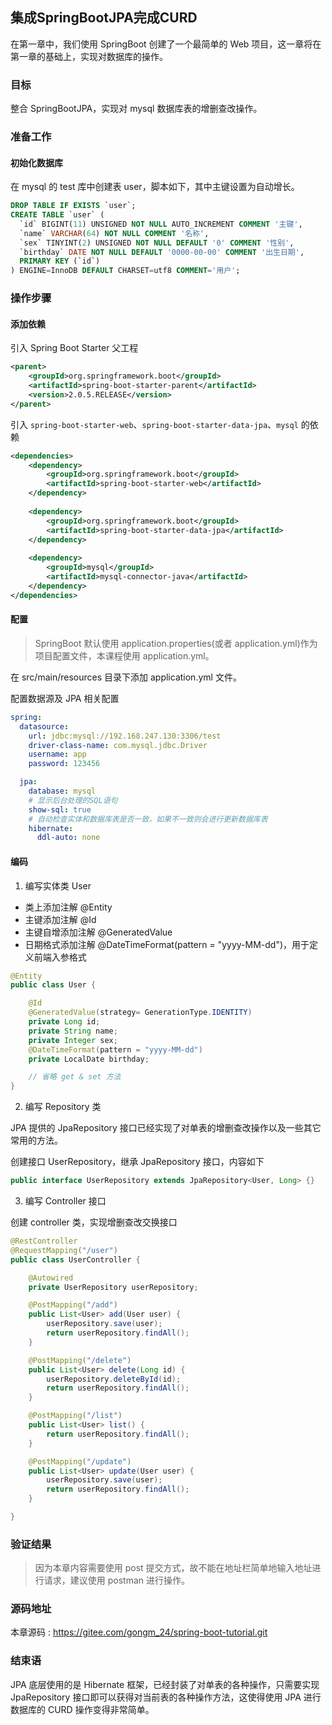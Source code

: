 集成SpringBootJPA完成CURD
---

在第一章中，我们使用 SpringBoot 创建了一个最简单的 Web 项目，这一章将在第一章的基础上，实现对数据库的操作。

### 目标

整合 SpringBootJPA，实现对 mysql 数据库表的增删查改操作。

### 准备工作
#### 初始化数据库
在 mysql 的 test 库中创建表 user，脚本如下，其中主键设置为自动增长。
```sql
DROP TABLE IF EXISTS `user`;
CREATE TABLE `user` (
  `id` BIGINT(11) UNSIGNED NOT NULL AUTO_INCREMENT COMMENT '主键',
  `name` VARCHAR(64) NOT NULL COMMENT '名称',
  `sex` TINYINT(2) UNSIGNED NOT NULL DEFAULT '0' COMMENT '性别',
  `birthday` DATE NOT NULL DEFAULT '0000-00-00' COMMENT '出生日期',
  PRIMARY KEY (`id`)
) ENGINE=InnoDB DEFAULT CHARSET=utf8 COMMENT='用户';
```

### 操作步骤
#### 添加依赖
引入 Spring Boot Starter 父工程
```xml
<parent>
    <groupId>org.springframework.boot</groupId>
    <artifactId>spring-boot-starter-parent</artifactId>
    <version>2.0.5.RELEASE</version>
</parent>
```

引入 `spring-boot-starter-web`、`spring-boot-starter-data-jpa`、`mysql` 的依赖
```xml
<dependencies>
    <dependency>
        <groupId>org.springframework.boot</groupId>
        <artifactId>spring-boot-starter-web</artifactId>
    </dependency>
    
    <dependency>
        <groupId>org.springframework.boot</groupId>
        <artifactId>spring-boot-starter-data-jpa</artifactId>
    </dependency>
    
    <dependency>
        <groupId>mysql</groupId>
        <artifactId>mysql-connector-java</artifactId>
    </dependency>
</dependencies>
```

#### 配置

> SpringBoot 默认使用 application.properties(或者 application.yml)作为项目配置文件，本课程使用 application.yml。

在 src/main/resources 目录下添加 application.yml 文件。

配置数据源及 JPA 相关配置
```yaml
spring:
  datasource:
    url: jdbc:mysql://192.168.247.130:3306/test
    driver-class-name: com.mysql.jdbc.Driver
    username: app
    password: 123456

  jpa:
    database: mysql
    # 显示后台处理的SQL语句
    show-sql: true
    # 自动检查实体和数据库表是否一致，如果不一致则会进行更新数据库表
    hibernate:
      ddl-auto: none
```

#### 编码

1. 编写实体类 User

 - 类上添加注解 @Entity
 - 主键添加注解 @Id
 - 主键自增添加注解 @GeneratedValue
 - 日期格式添加注解 @DateTimeFormat(pattern = "yyyy-MM-dd")，用于定义前端入参格式

```java
@Entity
public class User {

    @Id
    @GeneratedValue(strategy= GenerationType.IDENTITY)
    private Long id;
    private String name;
    private Integer sex;
    @DateTimeFormat(pattern = "yyyy-MM-dd")
    private LocalDate birthday;

    // 省略 get & set 方法
}
```

2. 编写 Repository 类

JPA 提供的 JpaRepository 接口已经实现了对单表的增删查改操作以及一些其它常用的方法。

创建接口 UserRepository，继承 JpaRepository 接口，内容如下
```java
public interface UserRepository extends JpaRepository<User, Long> {}
```

3. 编写 Controller 接口

创建 controller 类，实现增删查改交换接口

```java
@RestController
@RequestMapping("/user")
public class UserController {

    @Autowired
    private UserRepository userRepository;

    @PostMapping("/add")
    public List<User> add(User user) {
        userRepository.save(user);
        return userRepository.findAll();
    }

    @PostMapping("/delete")
    public List<User> delete(Long id) {
        userRepository.deleteById(id);
        return userRepository.findAll();
    }

    @PostMapping("/list")
    public List<User> list() {
        return userRepository.findAll();
    }

    @PostMapping("/update")
    public List<User> update(User user) {
        userRepository.save(user);
        return userRepository.findAll();
    }

}
```

### 验证结果

> 因为本章内容需要使用 post 提交方式，故不能在地址栏简单地输入地址进行请求，建议使用 postman 进行操作。

### 源码地址

本章源码 : <https://gitee.com/gongm_24/spring-boot-tutorial.git>

### 结束语

JPA 底层使用的是 Hibernate 框架，已经封装了对单表的各种操作，只需要实现 JpaRepository 接口即可以获得对当前表的各种操作方法，这使得使用 JPA 进行数据库的 CURD 操作变得非常简单。